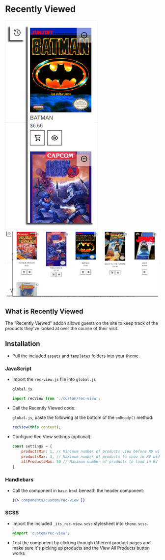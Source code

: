 # Recently Viewed

![Recently Viewed](rec-view.png)
![Recently Viewed Expanded](rec-view-expanded.png)

## What is Recently Viewed

The "Recently Viewed" addon allows guests on the site to keep track of the products they've looked at over the course of their visit.

## Installation

- Pull the included `assets` and `templates` folders into your theme.

### JavaScript
- Import the `rec-view.js` file into `global.js`

    `global.js`
    ```javascript
    import recView from './custom/rec-view';
    ```

- Call the Recently Viewed code:

    `global.js`, paste the following at the bottom of the `onReady()` method:
    ```javascript
    recView(this.context);
    ```

- Configure Rec View settings (optional):

    ```js
    const settings = {
        productsMin: 1, // Minimum number of products view before RV widget appears
        productsMax: 3, // Maximum number of products to show in RV widget
        allProductsMax: 50 // Maximum number of products to load in RV widget
    }
    ```

### Handlebars
- Call the component in `base.html` beneath the header component:

    ```handlebars
    {{> components/custom/rec-view }}
    ```

### SCSS
- Import the included `_its_rec-view.scss` stylesheet into `theme.scss`.

    ```scss
    @import 'custom/rec-view';
    ```

- Test the component by clicking through different product pages and make sure it's picking up products and the View All Products button works

